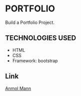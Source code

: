 # PORTFOLIO
Build a Portfolio Project. 

## TECHNOLOGIES USED
- HTML
- CSS
- Framework: bootstrap

## Link
[Anmol Mann](https://anmolmann.github.io/portfolio/)
